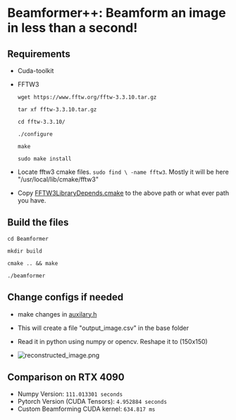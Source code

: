 # Beamformer++: Beamform an image in less than a second!

## Requirements

* Cuda-toolkit
* FFTW3

    ```wget https://www.fftw.org/fftw-3.3.10.tar.gz```
    
    ```tar xf fftw-3.3.10.tar.gz```
    
    ```cd fftw-3.3.10/```
    
    ```./configure```
    
    ```make```
    
    ```sudo make install```

* Locate fftw3 cmake files. ```sudo find \ -name fftw3```. Mostly it will be here "/usr/local/lib/cmake/fftw3"

* Copy [FFTW3LibraryDepends.cmake](FFTW3LibraryDepends.cmake) to the above path or what ever path you have.

## Build the files

  ```cd Beamformer```
  
  ```mkdir build```
  
  ```cmake .. && make```
  
  ```./beamformer```

## Change configs if needed

* make changes in [auxilary.h](auxilary.h)

* This will create a file "output_image.csv" in the base folder

* Read it in python using numpy or opencv. Reshape it to (150x150)

* ![reconstructed_image.png](reconstructed_image.png)

## Comparison on RTX 4090

* Numpy Version: ```111.013301 seconds```
* Pytorch Version (CUDA Tensors): ```4.952884 seconds```
* Custom Beamforming CUDA kernel: ```634.817 ms```

